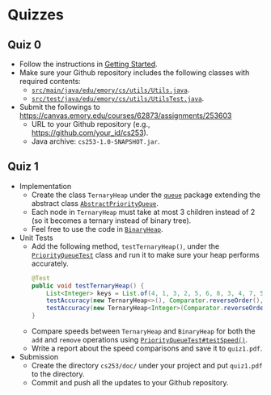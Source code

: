 # Quizzes

## Quiz 0

* Follow the instructions in [Getting Started](getting_started.md).
* Make sure your Github repository includes the following classes with required contents:
  *  [`src/main/java/edu/emory/cs/utils/Utils.java`](../src/main/java/edu/emory/cs/utils/Utils.java).
  *  [`src/test/java/edu/emory/cs/utils/UtilsTest.java`](../src/test/java/edu/emory/cs/utils/UtilsTest.java).
* Submit the followings to https://canvas.emory.edu/courses/62873/assignments/253603
  * URL to your Github repository (e.g., https://github.com/your_id/cs253).
  * Java archive: `cs253-1.0-SNAPSHOT.jar`.

## Quiz 1

* Implementation
  * Create the class `TernaryHeap` under the [`queue`](../src/main/java/edu/emory/cs/queue/) package extending the abstract class [`AbstractPriorityQueue`](../src/main/java/edu/emory/cs/queue/AbstractPriorityQueue.java).
  * Each node in `TernaryHeap` must take at most 3 children instead of 2 (so it becomes a ternary instead of binary tree).
  * Feel free to use the code in [`BinaryHeap`](../src/main/java/edu/emory/cs/queue/BinaryHeap.java).
* Unit Tests
  * Add the following method, `testTernaryHeap()`, under the [`PriorityQueueTest`](../src/test/java/edu/emory/cs/queue/PriorityQueueTest.java) class and run it to make sure your heap performs accurately.
    ```java
    @Test
    public void testTernaryHeap() {
        List<Integer> keys = List.of(4, 1, 3, 2, 5, 6, 8, 3, 4, 7, 5, 9, 7);
        testAccuracy(new TernaryHeap<>(), Comparator.reverseOrder(), new ArrayList<>(keys));
        testAccuracy(new TernaryHeap<Integer>(Comparator.reverseOrder()), Comparator.naturalOrder(), new ArrayList<>(keys));
    }
    ```
  * Compare speeds between `TernaryHeap` and `BinaryHeap` for both the `add` and `remove` operations using [`PriorityQueueTest#testSpeed()`](../tree/master/src/queue/PriorityQueueTest.java).
  * Write a report about the speed comparisons and save it to `quiz1.pdf`.
* Submission
  * Create the directory `cs253/doc/` under your project and put `quiz1.pdf` to the directory.
  * Commit and push all the updates to your Github repository.
